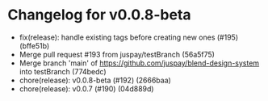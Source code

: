# Changelog for v0.0.8-beta

- fix(release): handle existing tags before creating new ones (#195) (bffe51b)
- Merge pull request #193 from juspay/testBranch (56a5f75)
- Merge branch 'main' of https://github.com/juspay/blend-design-system into testBranch (774bedc)
- chore(release): v0.0.8-beta (#192) (2666baa)
- chore(release): v0.0.7 (#190) (04d889d)
